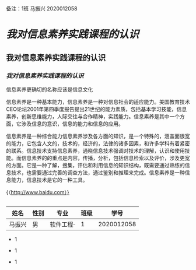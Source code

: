 备注：1班   马振兴   2020012058

# ***我对信息素养实践课程的认识***

## **我对信息素养实践课程的认识**

### *我对信息素养实践课程的认识*





信息素养更确切的名称应该是信息文化

信息素养是一种基本能力，信息素养是一种对信息社会的适应能力。美国教育技术CEO论坛2001年第四季度报告提出21世纪的能力素质，包括基本学习技能，信息素养，创新思维能力，人际交往与合作精神，实践能力。信息素养是其中一个方面，它涉及信息的意识，信息的能力和信息的应用。

信息素养是一种综合能力信息素养涉及各方面的知识，是一个特殊的，涵盖面很宽的能力，它包含人文的，技术的，经济的，法律的诸多因素，和许多学科有着紧密的联系。信息技术支持信息素养，通晓信息技术强调对技术的理解，认识和使用技能。而信息素养的的重点是内容，传播，分析，包括信息检索以及评价，涉及更宽的方面。它是一种了解，搜集，评估和利用信息的知识结构，既需要通过熟练的信息技术，也需要通过完善的调查方法，通过鉴别和推理来完成。信息素养是一种信息能力，信息技术是它的一种工具。

{（http://www.baidu.com）}

```

```



| 姓名   | 性别 | 专业      | 班级 | 学号       |
| ------ | ---- | --------- | ---- | ---------- |
| 马振兴 | 男   | 软件工程· | 1    | 2020012058 |

* 1

* 1

* 1

  





